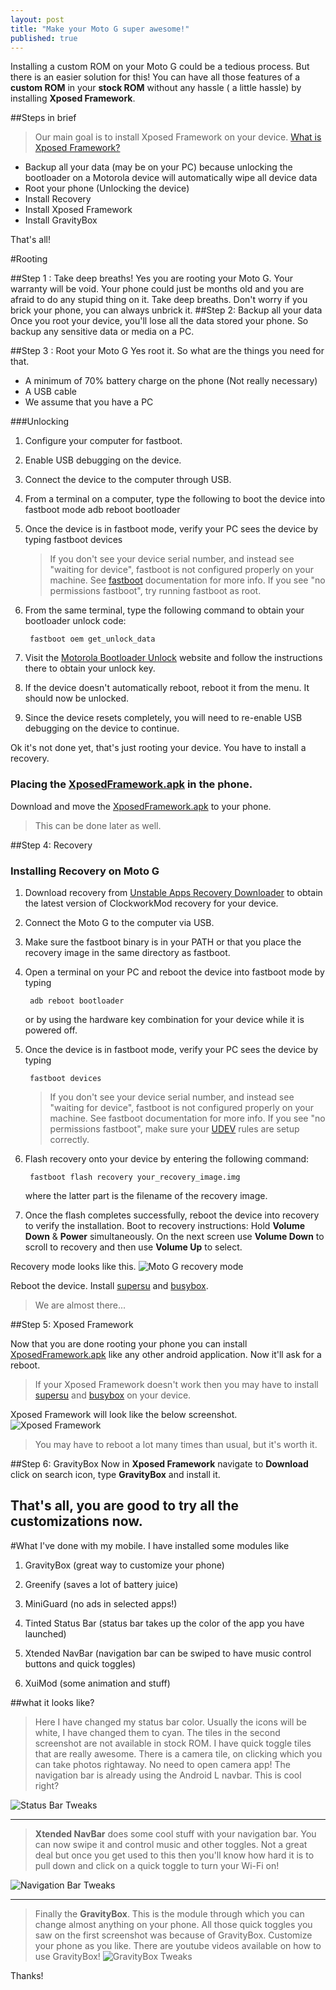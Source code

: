```yaml
---
layout: post
title: "Make your Moto G super awesome!"
published: true
---
```


Installing a custom ROM on your Moto G could be a tedious process. But there is an easier solution for this! You can have all those features of a <b>custom ROM</b> in your <b>stock ROM</b> without any hassle ( a little hassle) by installing <b>Xposed Framework</b>.

##Steps in brief
> Our main goal is to install Xposed Framework on your device. [What is Xposed Framework?](http://www.xda-developers.com/android/android-basics-101-understanding-xposed-framework-xda-developer-tv/)

* Backup all your data (may be on your PC) because unlocking the bootloader on a Motorola device will automatically wipe all device data
* Root your phone (Unlocking the device)
* Install Recovery
* Install Xposed Framework
* Install GravityBox


That's all!


#Rooting

##Step 1 : Take deep breaths!
Yes you are rooting your Moto G. Your warranty will be void. Your phone could just be months old and you are afraid to do any stupid thing on it. Take deep breaths. Don't worry if you brick your phone, you can always unbrick it.
##Step 2: Backup all your data
Once you root your device, you'll lose all the data stored your phone. So backup any sensitive data or media on a PC. 

##Step 3 : Root your Moto G
Yes root it. So what are the things you need for that.

* A minimum of 70% battery charge on the phone (Not really necessary)
* A USB cable
* We assume that you have a PC

###Unlocking
1. Configure your computer for fastboot.
2. Enable USB debugging on the device.
3. Connect the device to the computer through USB.
4. From a terminal on a computer, type the following to boot the device into fastboot mode
		adb reboot bootloader
		
5. Once the device is in fastboot mode, verify your PC sees the device by typing 
		fastboot devices

	>If you don't see your device serial number, and instead see "waiting for device", fastboot is not configured properly on your machine. See [fastboot](http://forum.xda-developers.com/showthread.php?t=2277112) documentation for more info.
	>If you see "no permissions	fastboot", try running fastboot as root.
6. From the same terminal, type the following command to obtain your bootloader unlock code:
		
        fastboot oem get_unlock_data
        
7. Visit the [Motorola Bootloader Unlock](https://motorola-global-portal.custhelp.com/app/standalone/bootloader/unlock-your-device-a/action/auth) website and follow the instructions there to obtain your unlock key.
8. If the device doesn't automatically reboot, reboot it from the menu. It should now be unlocked.
9. Since the device resets completely, you will need to re-enable USB debugging on the device to continue.

Ok it's not done yet, that's just rooting your device. You have to install a recovery.

### Placing the [XposedFramework.apk](http://repo.xposed.info/module/de.robv.android.xposed.installer) in the phone.
Download and move the [XposedFramework.apk](http://dl.xposed.info/modules/de.robv.android.xposed.installer_v33_36570c.apk) to your phone.

>This can be done later as well.

##Step 4: Recovery
### Installing Recovery on Moto G

1. Download recovery from [Unstable Apps Recovery Downloader](http://builder.unstableapps.com/#/latest/clockworkmodrecovery/falcon) to obtain the latest version of ClockworkMod recovery for your device.
2. Connect the Moto G to the computer via USB.
3. Make sure the fastboot binary is in your PATH or that you place the recovery image in the same directory as fastboot.


4. Open a terminal on your PC and reboot the device into fastboot mode by typing
		
        
        adb reboot bootloader
        

	or by using the hardware key combination for your device while it is powered off.



5. Once the device is in fastboot mode, verify your PC sees the device by typing
		
        
        
        fastboot devices
        
            
         
         
         
         
     >If you don't see your device serial number, and instead see "waiting for device", fastboot is not configured properly on your machine. See fastboot documentation for more info.
     >If you see "no permissions fastboot", make sure your [UDEV](http://developer.android.com/tools/device.html) rules are setup correctly.





6. Flash recovery onto your device by entering the following command:
		
        fastboot flash recovery your_recovery_image.img



	where the latter part is the filename of the recovery image.

7. Once the flash completes successfully, reboot the device into recovery to verify the installation. Boot to recovery instructions: Hold <b>Volume Down</b> & <b>Power</b> simultaneously. On the next screen use <b>Volume Down</b> to scroll to recovery and then use <b>Volume Up</b> to select.

Recovery mode looks like this. 
![Moto G recovery mode](https://lh3.googleusercontent.com/-woLIu-D6554/VDU6Fp6IQHI/AAAAAAAAAAk/jvGvMIQN5bY/w620-h323-no/Recovery-Mode.jpg)

Reboot the device. Install [supersu](https://play.google.com/store/apps/details?id=eu.chainfire.supersu&hl=en) and [busybox](https://play.google.com/store/apps/details?id=stericson.busybox&hl=en).


>We are almost there...

##Step 5: Xposed Framework

Now that you are done rooting your phone you can install [XposedFramework.apk](http://dl.xposed.info/modules/de.robv.android.xposed.installer_v33_36570c.apk) like any other android application.
Now it'll ask for a reboot.

>If your Xposed Framework doesn't work then you may have to install [supersu](https://play.google.com/store/apps/details?id=eu.chainfire.supersu&hl=en) and [busybox](https://play.google.com/store/apps/details?id=stericson.busybox&hl=en) on your device.


Xposed Framework will look like the below screenshot.
![Xposed Framework](https://lh4.googleusercontent.com/N4S2sV8JfrrdKLDgx1fvE-WvAbCMPXWUGR2H5uYnYQ=w928-h550-no)


>You may have to reboot a lot many times than usual, but it's worth it.

##Step 6: GravityBox
Now in <b>Xposed Framework</b> navigate to <b>Download</b> click on search icon, type <b>GravityBox</b> and install it.

That's all, you are good to try all the customizations now.
-----------------


#What I've done with my mobile.
I have installed some modules like

1. GravityBox (great way to customize your phone)

2. Greenify (saves a lot of battery juice)

3. MiniGuard (no ads in selected apps!)

4. Tinted Status Bar (status bar takes up the color of the app you have launched)

5. Xtended NavBar (navigation bar can be swiped to have music control buttons and quick toggles)

6. XuiMod (some animation and stuff)


##what it looks like?

>Here I have changed my status bar color. Usually the icons will be white, I have changed them to cyan. The tiles in the second screenshot are not available in stock ROM. I have quick toggle tiles that are really awesome. There is a camera tile, on clicking which you can take photos rightaway. No need to open camera app! The navigation bar is already using the Android L navbar. This is cool right?


![Status Bar Tweaks](https://lh6.googleusercontent.com/-T_qdwtkbDpY/VDVU52k8DGI/AAAAAAAAACA/YfUujnVbnFk/w670-h593-no/statusbar.jpg)

---------------
><b>Xtended NavBar</b> does some cool stuff with your navigation bar. You can now swipe it and control music and other toggles. Not a great deal but once you get used to this then you'll know how hard it is to pull down and click on a quick toggle to turn your Wi-Fi on!


![Navigation Bar Tweaks](https://lh6.googleusercontent.com/-QA6_84vYQZY/VDVU6UfMYyI/AAAAAAAAACM/cO2EWwXvMjA/w1004-h593-no/navbar.jpg)

----------------
>Finally the <b>GravityBox</b>. This is the module through which you can change almost anything on your phone. All those quick toggles you saw on the first screenshot was because of GravityBox. Customize your phone as you like. There are youtube videos available on how to use GravityBox!
![GravityBox Tweaks](https://lh5.googleusercontent.com/-Oo0q9P-dAr0/VDVU52wlsKI/AAAAAAAAACI/O6OSMAIZwV0/w1008-h593-no/gravitybox.jpg)


Thanks!